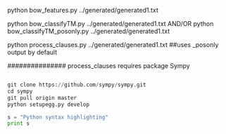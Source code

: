 python bow_features.py ../generated/generated1.txt

python bow_classifyTM.py ../generated/generated1.txt  AND/OR python bow_classifyTM_posonly.py ../generated/generated1.txt 

python process_clauses.py ../generated/generated1.txt   ##uses _posonly output by default



###############
process_clauses requires package Sympy

```python

git clone https://github.com/sympy/sympy.git
cd sympy
git pull origin master
python setupegg.py develop

```

```python
s = "Python syntax highlighting"
print s
```
